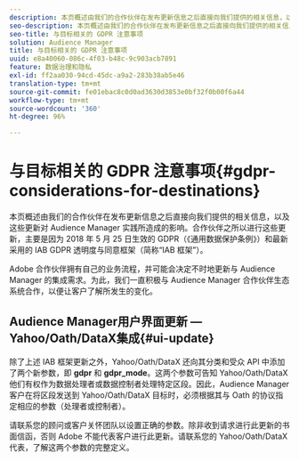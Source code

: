 ```yaml
---
description: 本页概述由我们的合作伙伴在发布更新信息之后直接向我们提供的相关信息，以及这些更新对 Audience Manager 实践所造成的影响。合作伙伴之所以进行这些更新，主要是因为 2018 年 5 月 25 日生效的 GDPR（《通用数据保护条例》）和最新采用的 IAB GDPR 透明度与同意框架（简称“IAB 框架”）。
seo-description: 本页概述由我们的合作伙伴在发布更新信息之后直接向我们提供的相关信息，以及这些更新对 Audience Manager 实践所造成的影响。合作伙伴之所以进行这些更新，主要是因为 2018 年 5 月 25 日生效的 GDPR（《通用数据保护条例》）和最新采用的 IAB GDPR 透明度与同意框架（简称“IAB 框架”）。
seo-title: 与目标相关的 GDPR 注意事项
solution: Audience Manager
title: 与目标相关的 GDPR 注意事项
uuid: e8a40060-086c-4f03-b48c-9c903acb7891
feature: 数据治理和隐私
exl-id: ff2aa030-94cd-45dc-a9a2-283b38ab5e46
translation-type: tm+mt
source-git-commit: fe01ebac8c0d0ad3630d3853e0bf32f0b00f6a44
workflow-type: tm+mt
source-wordcount: '360'
ht-degree: 96%

---
```


# 与目标相关的 GDPR 注意事项{#gdpr-considerations-for-destinations}

本页概述由我们的合作伙伴在发布更新信息之后直接向我们提供的相关信息，以及这些更新对 Audience Manager 实践所造成的影响。合作伙伴之所以进行这些更新，主要是因为 2018 年 5 月 25 日生效的 GDPR（《通用数据保护条例》）和最新采用的 IAB GDPR 透明度与同意框架（简称“IAB 框架”）。

Adobe 合作伙伴拥有自己的业务流程，并可能会决定不时地更新与 Audience Manager 的集成需求。为此，我们一直积极与 Audience Manager 合作伙伴生态系统合作，以便让客户了解所发生的变化。

<!-- ## Audience Manager Partner Updates - ID Syncs {#partner-updates-id-syncs}

Some partners, as listed in the table below, have changed their integration requirements with Audience Manager to include support based on the IAB Framework, in order to comply with GDPR standards.

<table id="table_335A470D4F10434E9CF587089FB54B0C"> 
 <thead> 
  <tr> 
   <th colname="col1" class="entry"> <p>Partner Name </p> </th> 
   <th colname="col2" class="entry"> <p>Expected Impact </p> </th> 
   <th colname="col3" class="entry"> <p>Status of the change </p> </th> 
  </tr>
 </thead>
 <tbody> 
  <tr> 
   <td colname="col1"> <p>Yahoo/Oath/DataX </p> </td> 
   <td colname="col2"> <p>ID syncs for users in the European Union are dropped by the partner </p> </td> 
   <td colname="col3"> <p>Live since May 22nd 2018 </p> </td> 
  </tr> 
  <tr> 
   <td colname="col1"> <p>Trade Desk </p> </td> 
   <td colname="col2"> <p>ID syncs for users in the European Union are dropped by the partner </p> </td> 
   <td colname="col3"> <p>Not live yet </p> </td> 
  </tr> 
  <tr> 
   <td colname="col1"> <p>Rubicon </p> </td> 
   <td colname="col2"> <p>ID syncs for users in the European Union are dropped by the partner </p> </td> 
   <td colname="col3"> <p>Not live yet </p> </td> 
  </tr> 
  <tr> 
   <td colname="col1"> <p>LiveRamp </p> </td> 
   <td colname="col2"> <p>ID syncs for users in the European Union are dropped by the partner </p> </td> 
   <td colname="col3"> <p>Not live yet </p> </td> 
  </tr> 
 </tbody> 
</table> -->

## Audience Manager用户界面更新 — Yahoo/Oath/DataX集成{#ui-update}

除了上述 IAB 框架更新之外，Yahoo/Oath/DataX 还向其分类和受众 API 中添加了两个新参数，即 **gdpr** 和 **gdpr_mode**。这两个参数可告知 Yahoo/Oath/DataX 他们有权作为数据处理者或数据控制者处理特定区段。因此，Audience Manager 客户在将区段发送到 Yahoo/Oath/DataX 目标时，必须根据其与 Oath 的协议指定相应的参数（处理者或控制者）。

请联系您的顾问或客户关怀团队以设置正确的参数。除非收到请求进行此更新的书面信函，否则 Adobe 不能代表客户进行此更新。请联系您的 Yahoo/Oath/DataX 代表，了解这两个参数的完整定义。
